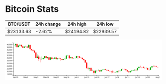 # Bitcoin Stats

BTC/USDT|24h change|24h high|24h low|
|---|---|---|---|
|$23133.63|-2.62%|$24194.82|$22939.57|

<img src="./chart.svg">
